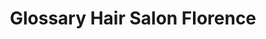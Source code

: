 ---
title: "Glossary Hair Salon Florence"
url: /florence/glossary-hair-salon-florence-e-main-st/
shop: shop
---